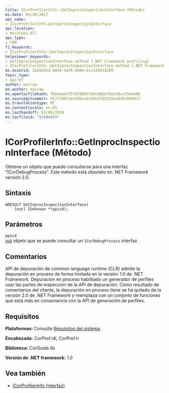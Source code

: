 ```yaml
---
title: ICorProfilerInfo::GetInprocInspectionInterface (Método)
ms.date: 03/30/2017
api_name:
- ICorProfilerInfo.GetInprocInspectionInterface
api_location:
- mscorwks.dll
api_type:
- COM
f1_keywords:
- ICorProfilerInfo::GetInprocInspectionInterface
helpviewer_keywords:
- GetInprocInspectionInterface method [.NET Framework profiling]
- ICorProfilerInfo::GetInprocInspectionInterface method [.NET Framework profiling]
ms.assetid: 22a92d1d-8849-4af6-8304-ecc53dd1d289
topic_type:
- apiref
author: mairaw
ms.author: mairaw
ms.openlocfilehash: fbb4aa43757df86037d9c883e76ee38cef5eeb86
ms.sourcegitcommit: 5137208fa414d9ca3c58cdfd2155ac81bc89e917
ms.translationtype: MT
ms.contentlocale: es-ES
ms.lasthandoff: 03/06/2019
ms.locfileid: "57494433"
---
```

# <a name="icorprofilerinfogetinprocinspectioninterface-method"></a>ICorProfilerInfo::GetInprocInspectionInterface (Método)
Obtiene un objeto que puede consultarse para una interfaz "ICorDebugProcess". Este método está obsoleto en .NET Framework versión 2.0.  
  
## <a name="syntax"></a>Sintaxis  
  
```  
HRESULT GetInprocInspectionInterface(  
    [out] IUnknown **ppicd);  
```  
  
## <a name="parameters"></a>Parámetros  
 `ppicd`  
 [out](/cpp/atl/iunknown) objeto que se puede consultar un `ICorDebugProcess` interfaz.  
  
## <a name="remarks"></a>Comentarios  
 API de depuración de common language runtime (CLR) admite la depuración en proceso de forma limitada en la versión 1.0 de .NET Framework. Depuración en proceso habilitado un generador de perfiles usar las partes de inspección de la API de depuración. Como resultado de comentarios del cliente, la depuración en proceso tiene se ha quitado de la versión 2.0 de .NET Framework y reemplaza con un conjunto de funciones que está más en consonancia con la API de generación de perfiles.  
  
## <a name="requirements"></a>Requisitos  
 **Plataformas:** Consulte [Requisitos del sistema](../../../../docs/framework/get-started/system-requirements.md).  
  
 **Encabezado**: CorProf.idl, CorProf.h  
  
 **Biblioteca:** CorGuids.lib  
  
 **Versión de .NET framework:** 1.0  
  
## <a name="see-also"></a>Vea también
- [ICorProfilerInfo (interfaz)](../../../../docs/framework/unmanaged-api/profiling/icorprofilerinfo-interface.md)
